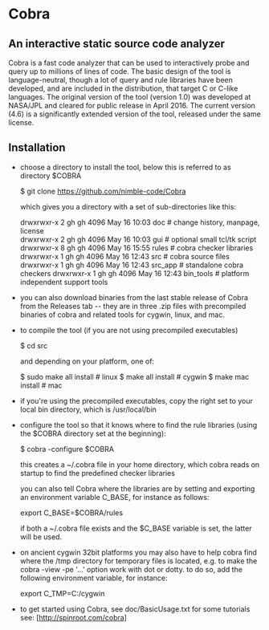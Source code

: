 # Cobra
## An interactive static source code analyzer

Cobra is a fast code analyzer that can be used
to interactively probe and query up to millions of lines
of code. The basic design of the tool is language-neutral,
though a lot of query and rule libraries have been
developed, and are included in the distribution, that target
C or C-like languages. The original version of the tool
(version 1.0) was developed at NASA/JPL and cleared
for public release in April 2016. The current version (4.6)
is a significantly extended version of the tool,
released under the same license.

## Installation

* choose a directory to install the tool,
   below this is referred to as directory $COBRA

   $ git clone https://github.com/nimble-code/Cobra

   which gives you a directory with a set of
   sub-directories like this:

   drwxrwxr-x 2 gh gh 4096 May 16 10:03 doc     # change history, manpage, license  
   drwxrwxr-x 2 gh gh 4096 May 16 10:03 gui     # optional small tcl/tk script  
   drwxrwxr-x 8 gh gh 4096 May 16 15:55 rules   # cobra checker libraries  
   drwxrwxr-x 1 gh gh 4096 May 16 12:43 src     # cobra source files  
   drwxrwxr-x 1 gh gh 4096 May 16 12:43 src_app # standalone cobra checkers
   drwxrwxr-x 1 gh gh 4096 May 16 12:43 bin_tools # platform independent support tools

* you can also download binaries from the last stable release of Cobra
  from the Releases tab -- they are in three .zip files with precompiled
  binaries of cobra and related tools for cygwin, linux, and mac.

* to compile the tool (if you are not using precompiled executables)

   $ cd src

   and depending on your platform, one of:

   	$ sudo make all install	# linux
   	$ make all install	# cygwin
   	$ make mac install	# mac

* if you're using the precompiled executables, copy the right set to
  your local bin directory, which is /usr/local/bin

* configure the tool so that it knows where to find the rule libraries
  (using the $COBRA directory set at the beginning):

   $ cobra -configure $COBRA

   this creates a ~/.cobra file in your home directory, which
   cobra reads on startup to find the predefined checker libraries

   you can also tell Cobra where the libraries are by setting and
   exporting an environment variable C_BASE, for instance as follows:

     export C_BASE=$COBRA/rules

   if both a ~/.cobra file exists and the $C_BASE variable is set, the
   latter will be used.

* on ancient cygwin 32bit platforms you may also have to help cobra
  find where the /tmp directory for temporary files is located, e.g.
  to make the cobra -view -pe '...' option work with dot or dotty.
  to do so, add the following environment variable, for instance:

     export C_TMP=C:/cygwin

* to get started using Cobra, see doc/BasicUsage.txt
  for some tutorials see: [http://spinroot.com/cobra]
